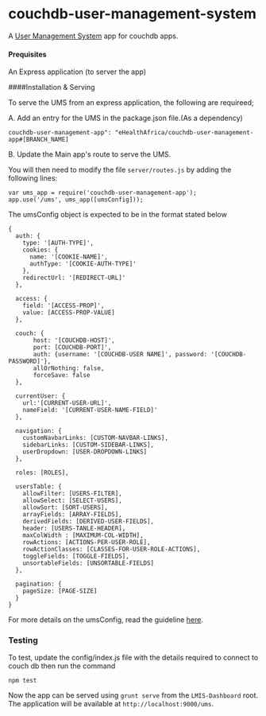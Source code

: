 # couchdb-user-management-system



A  [User Management System](https://github.com/eHealthAfrica/couchdb-user-management-app) app for couchdb apps.



#### Prequisites

An Express application (to server the app)




####Installation & Serving

To serve the UMS from an express application, the following are requireed;

A. Add an entry for the UMS in the package.json file.(As a dependency) 

```
couchdb-user-management-app": "eHealthAfrica/couchdb-user-management-app#[BRANCH_NAME]
```

B. Update the Main app's route to serve the UMS.

You will then need to modify the file `server/routes.js` by adding the following lines:


```
var ums_app = require('couchdb-user-management-app');
app.use('/ums', ums_app([umsConfig]));
```

The umsConfig object is expected to be in the format stated below

```
{
  auth: {
    type: '[AUTH-TYPE]',
    cookies: {
      name: '[COOKIE-NAME]',
      authType: '[COOKIE-AUTH-TYPE]'
    },
    redirectUrl: '[REDIRECT-URL]'
  },

  access: {
    field: '[ACCESS-PROP]',
    value: [ACCESS-PROP-VALUE]
  },

  couch: {
       host: '[COUCHDB-HOST]',
       port: [COUCHDB-PORT]',
       auth: {username: '[COUCHDB-USER NAME]', password: '[COUCHDB-PASSWORD]'},
       allOrNothing: false,
       forceSave: false
  },

  currentUser: {
    url:'[CURRENT-USER-URL]',
    nameField: '[CURRENT-USER-NAME-FIELD]'
  },

  navigation: {
    customNavbarLinks: [CUSTOM-NAVBAR-LINKS],
    sidebarLinks: [CUSTOM-SIDEBAR-LINKS],
    userDropdown: [USER-DROPDOWN-LINKS]
  },

  roles: [ROLES],

  usersTable: {
    allowFilter: [USERS-FILTER],
    allowSelect: [SELECT-USERS],
    allowSort: [SORT-USERS],
    arrayFields: [ARRAY-FIELDS],
    derivedFields: [DERIVED-USER-FIELDS],
    header: [USERS-TANLE-HEADER],
    maxColWidth : [MAXIMUM-COL-WIDTH],
    rowActions: [ACTIONS-PER-USER-ROLE],
    rowActionClasses: [CLASSES-FOR-USER-ROLE-ACTIONS],
    toggleFields: [TOGGLE-FIELDS],
    unsortableFields: [UNSORTABLE-FIELDS]
  },

  pagination: {
    pageSize: [PAGE-SIZE]
  }
}
```

For more details on the umsConfig, read the guideline [here](../UMS_CONFIG.md).



### Testing

To test, update the config/index.js file with the details required to connect to couch db then run the command
```
npm test
```



Now the app can be served using `grunt serve` from the `LMIS-Dashboard` root. The application will be available at `http://localhost:9000/ums`.


